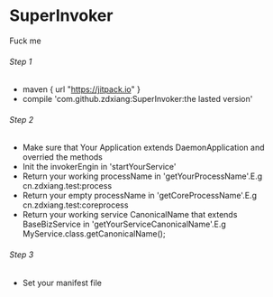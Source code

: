 # SuperInvoker
Fuck me
###### Step 1
* maven { url "https://jitpack.io" }
* compile 'com.github.zdxiang:SuperInvoker:the lasted version'

###### Step 2
* Make sure that Your Application extends DaemonApplication and overried the methods
* Init the invokerEngin in 'startYourService'
* Return your working processName in 'getYourProcessName'.E.g cn.zdxiang.test:process
* Return your empty processName in 'getCoreProcessName'.E.g cn.zdxiang.test:coreprocess
* Return your working service CanonicalName that extends BaseBizService in 'getYourServiceCanonicalName'.E.g  MyService.class.getCanonicalName();

###### Step 3
* Set your manifest file
